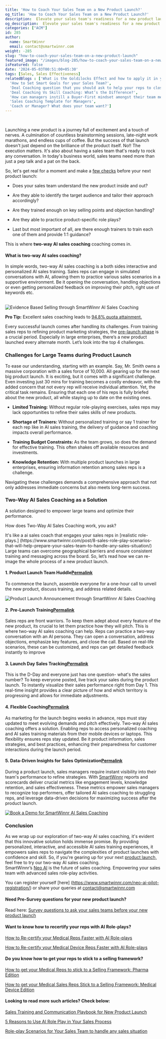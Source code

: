 ```yaml
---
title: 'How to Coach Your Sales Team on a New Product Launch?'
og_title: 'How to Coach Your Sales Team on a New Product Launch?'
description:  Elevate your sales team's readiness for a new product launch with SmartWinnr. Leverage AI Sales Coaching to overcome challenges, optimize training, and maximize success.  
og_description:  Elevate your sales team's readiness for a new product launch with SmartWinnr. Leverage AI Sales Coaching to overcome challenges, optimize training, and maximize success.
categories: ["ACM"]
id: 285
author:
  name: SmartWinnr
  email: contact@smartwinnr.com
weight: -285
slug: "how-to-coach-your-sales-team-on-a-new-product-launch"
featured_image: "/images/blog-285/how-to-coach-your-sales-team-on-a-new-product-launch.png"
isFeatured: false
date: '2024-05-03T00:51:00+05:30'
tags: [Sales, Sales Effectiveness]
relatedBlogs : ['What is the Goldilocks Effect and how to apply it in your business?',
  'How to Set Smart Goals for your Sales Team?',
  'Deal Coaching question that you should ask to help your reps to close more deals',
  'Deal Coaching Vs Skill Coaching: What’s the Difference?',
  'How can managers instill a Buyer-First mindset amongst their team members?',
  'Sales Coaching Template for Managers',
  'Coach or Manager? What does your team want?']
---
```


<br>  

Launching a new product is a journey full of excitement and a touch of nerves. A culmination of countless brainstorming sessions, late-night work marathons, and endless cups of coffee. But the success of that launch doesn't just depend on the brilliance of the product itself. No!! The execution matters. It's also about having a sales team that's ready to rock any conversation. In today's business world, sales teams need more than just a pep talk and a pat on the back.  <br>

So, let's get real for a moment and make a [few checks](https://www.smartwinnr.com/post/survey-questions-to-ask-your-sales-team-before-new-product-launch-training/) before your next product launch: 
<br>

<ul class="ml_checked_list">

  <li>
  <p>Does your sales team understand the new product inside and out?</p></li>
    <li><p>Are they able to identify the target audience and tailor their approach accordingly?</p></li>
    <li><p>Are they trained enough on key selling points and objection handling?</p></li>
    <li><p>Are they able to practice product-specific role plays?</p></li>
    <li><p>Last but most important of all, are there enough trainers to train each one of them and provide 1:1 guidance?</p>
    </li> 

</ul>

This is where <b>two-way AI sales coaching</b> coaching comes in. 
<h4 class="ml-margin-top-bottom20">What is two-way AI sales coaching?</h4>
<p>In simple words, two-way AI sales coaching is a both sides interactive and personalized AI sales training. Sales reps can engage in simulated conversations with AI, allowing them to practice various sales scenarios in a supportive environment. Be it opening the conversation, handling objections or even getting personalized feedback on improving their pitch, right use of keywords etc.</P>

<br>

<img src="/images/blog-285/evidence-based-selling-through-smartWinnr-ai-sales-coaching.png" alt="Evidence Based Selling through SmartWinnr AI Sales Coaching"/>

<div class="ml_pro_tip ml-margin-bottom20">
  <p><b>Pro Tip:</b> Excellent sales coaching leads to <a href="https://www.smartwinnr.com/post/sales-coaching-playbook-part-1-competency-framework/" target="_blank">94.8% quota attainment.</a></p> 
</div>

 Every successful launch comes after handling its challenges. From training sales reps to refining product marketing strategies, the [pre-launch phase](https://www.smartwinnr.com/solutions/new-product-launch/) is a 
 crucial period. Especially in large enterprises, there’s a new product launched every alternate month. Let’s 
 look into the top 4 challenges.



<h3>Challenges for Large Teams during Product Launch</h3> 

<p>To ease our understanding, starting with an example. Say, Mr. Smith owns a massive corporation with a sales force of 10,000. All gearing up for the next big product launch. It is exciting, but it comes with a significant challenge. Even investing just 30 mins for training becomes a costly endeavor, with the added concern that not every rep will receive individual attention. Yet, the critical task remains. Ensuring that each one of his reps is fully briefed about the new product, all while staying up to date on the existing ones.</p>

<ul>
<li><p><b>Limited Training:</b> Without regular role-playing exercises, sales reps may lack opportunities to refine their sales skills of new products.</P></li>
<li><p><b>Shortage of Trainers: </b> Without personalized training or say 1 trainer for each rep like in AI sales training, the delivery of guidance and coaching impacts overall performance.</P></li>
<li><p><b>Training Budget Constraints: </b>As the team grows, so does the demand for effective training. This often shakes off available resources and investments.</P></li>
<li><p><b>Knowledge Retention: </b> With multiple product launches in large enterprises, ensuring information retention among sales reps is a challenge.</P></li>
</ul> 

Navigating these challenges demands a comprehensive approach that not only addresses immediate concerns but also meets long-term success.<br>

<h3>Two-Way AI Sales Coaching as a Solution</h3>

<p>A solution designed to empower large teams and optimize their performance.</p>

<p>How does Two-Way AI Sales Coaching work, you ask?</p>

<p>It's like a ai sales coach that engages your sales reps in [realistic role-plays.] (https://www.smartwinnr.com/post/8-sales-role-play-scenarios-that-will-help-prepare-your-sales-team-to-handle-any-sales-situation/) Large teams can overcome geographical barriers and ensure consistent training and messaging across the board. So, let’s read how we can re-image the whole process of a new product launch.<p>

#### **1. Product Launch Team Huddle<a href="https://www.smartwinnr.com/post/8-sales-role-play-scenarios-that-will-help-prepare-your-sales-team-to-handle-any-sales-situation/">Permalink</a>**

To commence the launch, assemble everyone for a one-hour call to unveil the new product, discuss training, and address related details.


<img src="/images/blog-285/product-launch-announcement-through-smartWinnr-ai-sales-coaching.png" alt="Product Launch Announcement through SmartWinnr AI Sales Coaching">

#### **2. Pre-Launch Training<a href="https://www.smartwinnr.com/post/8-sales-role-play-scenarios-that-will-help-prepare-your-sales-team-to-handle-any-sales-situation/">Permalink</a>** 

Sales reps are front warriors. To keep them adept about every feature of the new product, its crucial to let them practice how they will pitch. This is where two-way AI sales coaching can help. Reps can practice a two-way conversation with an AI persona. They can open a conversation, address objections, emphasize key features, and close the call. Based on real-life scenarios, these can be customized, and reps can get detailed feedback instantly to improve

#### **3. Launch Day Sales Tracking<a href="https://www.smartwinnr.com/post/8-sales-role-play-scenarios-that-will-help-prepare-your-sales-team-to-handle-any-sales-situation/">Permalink</a>** 

This is the D-Day and everyone just has one question- what's the sales number? To keep everyone posted, live track your sales during the product launch. To instantly visualize their sales performance right from Day 1. This real-time insight provides a clear picture of how and which territory is progressing and allows for immediate adjustments.

#### **4. Flexible Coaching<a href="https://www.smartwinnr.com/post/8-sales-role-play-scenarios-that-will-help-prepare-your-sales-team-to-handle-any-sales-situation/">Permalink</a>**

As marketing for the launch begins weeks in advance, reps must stay updated to meet evolving demands and pitch effectively. Two-way AI sales coaching offers a solution. Enabling reps to access personalized coaching and AI sales training materials from their mobile devices or laptops. This flexibility ensures reps stay updated. Be it product information, sales strategies, and best practices, enhancing their preparedness for customer interactions during the launch period.


#### **5. Data-Driven Insights for Sales Optimization<a href="https://www.smartwinnr.com/post/8-sales-role-play-scenarios-that-will-help-prepare-your-sales-team-to-handle-any-sales-situation/">Permalink</a>**

During a product launch, sales managers require instant visibility into their team's performance to 
refine strategies. With <a href="https://www.smartwinnr.com/product/two-way-ai-role-plays/">SmartWinnr</a>  reports and scorecards deliver crucial metrics like engagement levels, knowledge retention, and sales effectiveness. These metrics empower sales managers to recognize top performers, offer tailored AI sales coaching to struggling reps, and leverage data-driven decisions for maximizing success after the product launch.

<a href="https://www.smartwinnr.com/neo-ai-pilot-registration/">
    <img src="/images/blog-285/book-a-demo-for-smartWinnr-ai-sales-coaching.png" alt="Book a Demo for SmartWinnr AI Sales Coaching">
</a>
<h3 class="ml-bold-text ml-margin-top-bottom15">Conclusion</h3>

As we wrap up our exploration of two-way AI sales coaching, it's evident that this innovative solution holds immense promise. By providing personalized, interactive, and accessible AI sales training experiences, it empowers sales reps to navigate the complexities of product launches with confidence and skill. So, if you're gearing up for your next
 [product launch,](https://www.smartwinnr.com/post/sales-training-and-communication-playbook-for-new-product-launch/) feel free to try our two-way AI sales coaching. <br>
 SmartWinnr’s [Neo AI](https://www.smartwinnr.com/product/two-way-ai-role-plays/) is the future of sales coaching. Empowering your sales team with advanced sales role-play activities.


  You can register yourself [here] (https://www.smartwinnr.com/neo-ai-pilot-registration/) or share your queries at <a href="mailto:contact@smartwinnr.com"><span>contact@smartwinnr.com</span></a>

  <h4 class="ml-bold-text ml-margin-top-bottom20">Need Pre-Survey questions for your new product launch?</h4> 

  Read here: [Survey questions to ask your sales teams before your new product launch](https://www.smartwinnr.com/post/survey-questions-to-ask-your-sales-team-before-new-product-launch-training/)

   <h4 class="ml-bold-text ml-margin-top-bottom20">Want to know how to recertify your reps with AI Role-plays?</h4>

  [ How to Re-certify your Medical Reps Faster with AI Role-plays](https://www.smartwinnr.com/post/how-to-re-certify-your-medical-reps-faster-with-ai-role-plays/)

  [How to Re-certify your Medical Device Reps Faster with AI Role-plays](https://www.smartwinnr.com/post/how-to-re-certify-your-medical-device-reps-faster-with-ai-role-plays/)

<h4 class="ml-bold-text ml-margin-top-bottom20">Do you know how to get your reps to stick to a selling framework? </h4>

[How to get your Medical Reps to stick to a Selling Framework: Pharma Edition ](https://www.smartwinnr.com/post/how-to-get-your-medical-reps-to-stick-to-a-selling-framework-pharma-edition/)

  [How to get your Medical Sales Reps Stick to a Selling Framework: Medical Device Edition ](https://www.smartwinnr.com/post/how-to-get-your-medical-sales-reps-stick-to-a-selling-framework-medical-device-edition/)

<h4 class="ml-bold-text ml-margin-top-bottom20">Looking to read more such articles? Check below: </h4>

[Sales Training and Communication Playbook for New Product Launch ](https://www.smartwinnr.com/post/sales-training-and-communication-playbook-for-new-product-launch/)

[5 Reasons to Use AI Role Play in Your Sales Process ](https://www.smartwinnr.com/post/5-reasons-to-use-ai-role-play-in-your-sales-process/)

[Role-play Scenarios for Your Sales Team to handle any sales situation ](https://www.smartwinnr.com/post/8-sales-role-play-scenarios-that-will-help-prepare-your-sales-team-to-handle-any-sales-situation/)
